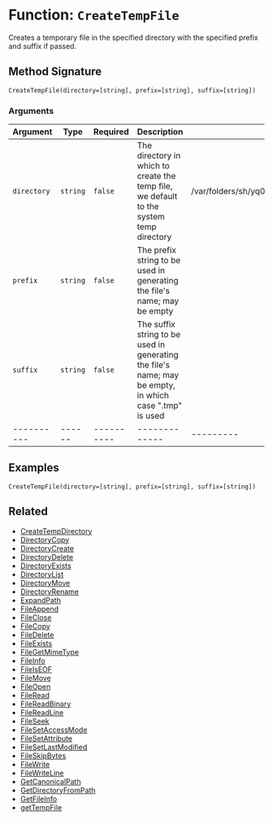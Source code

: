 [comment]: # (Note: This documentation is generated dynamically in the build process.  To modify the contents, change the javadoc on the _invoke method of the BIF class)

# Function: `CreateTempFile`

Creates a temporary file in the specified directory with the specified prefix and suffix if passed.

## Method Signature
```
CreateTempFile(directory=[string], prefix=[string], suffix=[string])
```
### Arguments

| Argument | Type | Required | Description | Default |
|----------|------|----------|-------------|---------|
| `directory` | `string` | `false` | The directory in which to create the temp file, we default to the system temp directory | /var/folders/sh/yq09rnbj48764cvf2k4nhcxh0000gn/T/|
| `prefix` | `string` | `false` | The prefix string to be used in generating the file's name; may be empty | |
| `suffix` | `string` | `false` | The suffix string to be used in generating the file's name; may be empty, in which case ".tmp" is used | |
|----------|------|----------|-------------|---------|



## Examples

```
CreateTempFile(directory=[string], prefix=[string], suffix=[string])
```

## Related
  * [CreateTempDirectory](CreateTempDirectory.md)
  * [DirectoryCopy](DirectoryCopy.md)
  * [DirectoryCreate](DirectoryCreate.md)
  * [DirectoryDelete](DirectoryDelete.md)
  * [DirectoryExists](DirectoryExists.md)
  * [DirectoryList](DirectoryList.md)
  * [DirectoryMove](DirectoryMove.md)
  * [DirectoryRename](DirectoryRename.md)
  * [ExpandPath](ExpandPath.md)
  * [FileAppend](FileAppend.md)
  * [FileClose](FileClose.md)
  * [FileCopy](FileCopy.md)
  * [FileDelete](FileDelete.md)
  * [FileExists](FileExists.md)
  * [FileGetMimeType](FileGetMimeType.md)
  * [FileInfo](FileInfo.md)
  * [FileIsEOF](FileIsEOF.md)
  * [FileMove](FileMove.md)
  * [FileOpen](FileOpen.md)
  * [FileRead](FileRead.md)
  * [FileReadBinary](FileReadBinary.md)
  * [FileReadLine](FileReadLine.md)
  * [FileSeek](FileSeek.md)
  * [FileSetAccessMode](FileSetAccessMode.md)
  * [FileSetAttribute](FileSetAttribute.md)
  * [FileSetLastModified](FileSetLastModified.md)
  * [FileSkipBytes](FileSkipBytes.md)
  * [FileWrite](FileWrite.md)
  * [FileWriteLine](FileWriteLine.md)
  * [GetCanonicalPath](GetCanonicalPath.md)
  * [GetDirectoryFromPath](GetDirectoryFromPath.md)
  * [GetFileInfo](GetFileInfo.md)
  * [getTempFile](getTempFile.md)

